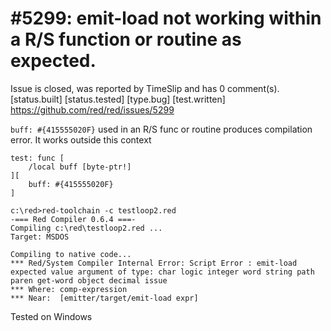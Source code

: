 
#5299: emit-load not working within a R/S function or routine as expected.
================================================================================
Issue is closed, was reported by TimeSlip and has 0 comment(s).
[status.built] [status.tested] [type.bug] [test.written]
<https://github.com/red/red/issues/5299>

`buff: #{415555020F}` used in an R/S  func or routine produces compilation error. It works outside this context

````
test: func [
    /local buff [byte-ptr!]
][
    buff: #{415555020F}
]
````

````
c:\red>red-toolchain -c testloop2.red
-=== Red Compiler 0.6.4 ===-
Compiling c:\red\testloop2.red ...
Target: MSDOS

Compiling to native code...
*** Red/System Compiler Internal Error: Script Error : emit-load expected value argument of type: char logic integer word string path paren get-word object decimal issue
*** Where: comp-expression
*** Near:  [emitter/target/emit-load expr]
````

Tested on Windows



